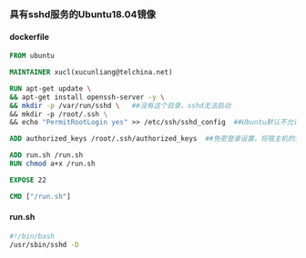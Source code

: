 ### 具有sshd服务的Ubuntu18.04镜像

#### dockerfile

```dockerfile
FROM ubuntu

MAINTAINER xucl(xucunliang@telchina.net)

RUN apt-get update \
&& apt-get install openssh-server -y \
&& mkdir -p /var/run/sshd \   ##没有这个目录，sshd无法启动
&& mkdir -p /root/.ssh \
&& echo "PermitRootLogin yes" >> /etc/ssh/sshd_config  ##Ubuntu默认不允许以root身份ssh登录，必须开启这个配置，才能使用root登录

ADD authorized_keys /root/.ssh/authorized_keys  ##免密登录设置，将宿主机的公钥拷贝进容器

ADD run.sh /run.sh
RUN chmod a+x /run.sh

EXPOSE 22

CMD ["/run.sh"]
```

#### run.sh

```sh
#!/bin/bash
/usr/sbin/sshd -D
```

